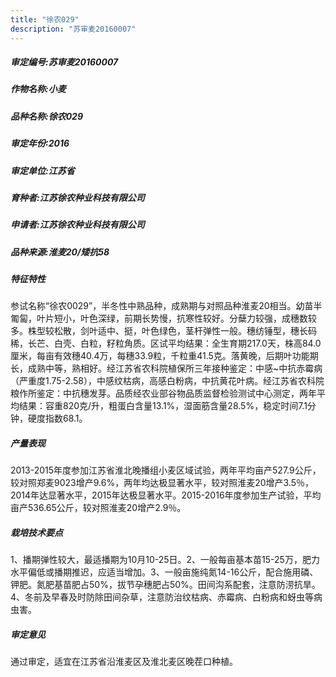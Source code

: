 ```yaml
---
title: "徐农029"
description: "苏审麦20160007"
---
```

##### 审定编号:苏审麦20160007

##### 作物名称:小麦

##### 品种名称:徐农029

##### 审定年份:2016

##### 审定单位:江苏省

##### 育种者:江苏徐农种业科技有限公司

##### 申请者:江苏徐农种业科技有限公司

##### 品种来源:淮麦20/矮抗58

##### 特征特性
参试名称“徐农0029”，半冬性中熟品种，成熟期与对照品种淮麦20相当。幼苗半匍匐，叶片短小，叶色深绿，前期长势慢，抗寒性较好。分蘖力较强，成穗数较多。株型较松散，剑叶适中、挺，叶色绿色，茎杆弹性一般。穗纺锤型，穗长码稀，长芒、白壳、白粒，籽粒角质。区试平均结果：全生育期217.0天，株高84.0厘米，每亩有效穗40.4万，每穗33.9粒，千粒重41.5克。落黄晚，后期叶功能期长，成熟中等，熟相好。经江苏省农科院植保所三年接种鉴定：中感~中抗赤霉病（严重度1.75-2.58），中感纹枯病，高感白粉病，中抗黄花叶病。经江苏省农科院粮作所鉴定：中抗穗发芽。品质经农业部谷物品质监督检验测试中心测定，两年平均结果：容重820克/升，粗蛋白含量13.1%，湿面筋含量28.5%，稳定时间7.1分钟，硬度指数68.1。

##### 产量表现
2013-2015年度参加江苏省淮北晚播组小麦区域试验，两年平均亩产527.9公斤，较对照郑麦9023增产9.6%，两年均达极显著水平，较对照淮麦20增产3.5％，2014年达显著水平，2015年达极显著水平。2015-2016年度参加生产试验，平均亩产536.65公斤，较对照淮麦20增产2.9％。 

##### 栽培技术要点
1、播期弹性较大，最适播期为10月10-25日。2、一般每亩基本苗15-25万，肥力水平偏低或播期推迟，应适当增加。3、一般亩施纯氮14-16公斤，配合施用磷、钾肥。氮肥基苗肥占50%，拔节孕穗肥占50%。田间沟系配套，注意防涝抗旱。4、冬前及早春及时防除田间杂草，注意防治纹枯病、赤霉病、白粉病和蚜虫等病虫害。

##### 审定意见
通过审定，适宜在江苏省沿淮麦区及淮北麦区晚茬口种植。
